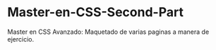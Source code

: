 # Master-en-CSS-Second-Part
Master en CSS Avanzado: Maquetado de varias paginas a manera de ejercicio.
